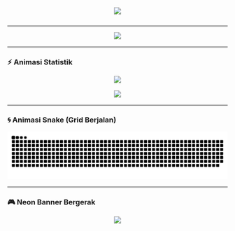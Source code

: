 <!-- ANIMASI BERGERAK README GAMING -->

<h1 align="center">
  <img src="https://readme-typing-svg.herokuapp.com?font=Orbitron&size=40&duration=3000&pause=500&color=00F0FF&center=true&vCenter=true&width=800&height=80&lines=🚀+✨"Selamat+datang+diruang+kreati+yang+membawa+ide+jadi+nyata;🔥+GAMING+%7C+DEV+%7C+FUTURE;⚡+NEXT+LEVEL+ENERGY" />
</h1>

---

<!-- BACKGROUND ANIMATED -->
<p align="center">
  <img src="https://i.ibb.co/9p7hJjC/cyberpunk-neon.gif" width="900"/>
</p>

---

### ⚡ Animasi Statistik
<p align="center">
  <img src="https://github-readme-stats.vercel.app/api?username=USERNAME&show_icons=true&theme=radical&bg_color=0D1117&hide_border=true&title_color=00F0FF&icon_color=FF007F" />
</p>

<p align="center">
  <img src="https://streak-stats.demolab.com?user=USERNAME&theme=neon-dark&hide_border=true&background=000000&ring=00FFFF&fire=FF00FF&currStreakLabel=FFFFFF"/>
</p>

---

### 🌀 Animasi Snake (Grid Berjalan)
<p align="center">
  <img src="https://raw.githubusercontent.com/Platane/snk/output/github-contribution-grid-snake-dark.svg" alt="snake animation"/>
</p>

---

### 🎮 Neon Banner Bergerak
<p align="center">
  <img src="https://capsule-render.vercel.app/api?type=waving&height=200&text=🔥%20STAY%20LEGENDARY%20🔥&fontAlign=50&fontSize=50&color=0:ff00ff,100:00ffff&animation=twinkling&fontColor=ffffff"/>
</p>
